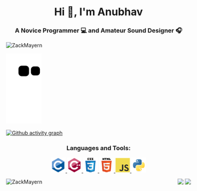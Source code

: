 <h1 align="center">Hi 👋, I'm Anubhav</h1>
<h3 align="center">A Novice Programmer 💻 and Amateur Sound Designer 🎧</h3>

<p align="left"> <img src="https://komarev.com/ghpvc/?username=ZackMayern&label=Profile%20views&color=0e75b6&style=flat" alt="ZackMayern" /> </p>

![snake gif](https://github.com/ZackMayern/ZackMayern/blob/output/github-contribution-grid-snake.svg)

[![Github activity graph](https://activity-graph.herokuapp.com/graph?username=ZackMayern&theme=react-dark&hide_border=true&color=BDDFFF&line=6E93B5&point=BDDFFF)](https://git.io/akshay2211&hide_border=true)



<h3 align="center">Languages and Tools:</h3>

<p align="center"> 
  <a href="https://devdocs.io/c/" target="_blank"> 
    <img src="https://raw.githubusercontent.com/devicons/devicon/2809b567852a4648062a2d3e7c1c531367458c0b/icons/c/c-original.svg" alt="C" width="40" height="40"/>
  </a> 
  
  <a href="https://www.w3schools.com/cpp/" target="_blank"> 
    <img src="https://raw.githubusercontent.com/devicons/devicon/master/icons/cplusplus/cplusplus-original.svg" alt="cplusplus" width="40" height="40"/> 
  </a> 

  <a href="https://www.w3schools.com/css/" target="_blank"> 
    <img src="https://raw.githubusercontent.com/devicons/devicon/master/icons/css3/css3-original-wordmark.svg" alt="css3" width="40" height="40"/> 
  </a>

   <a href="https://www.w3.org/html/" target="_blank"> 
     <img src="https://raw.githubusercontent.com/devicons/devicon/master/icons/html5/html5-original-wordmark.svg" alt="html5" width="40" height="40"/> 
  </a>  
  
  <a href="https://developer.mozilla.org/en-US/docs/Web/JavaScript" target="_blank"> 
    <img src="https://raw.githubusercontent.com/devicons/devicon/master/icons/javascript/javascript-original.svg" alt="javascript" width="40" height="40"/> 
  </a> 
  
  <a href="https://www.python.org" target="_blank"> 
    <img src="https://raw.githubusercontent.com/devicons/devicon/master/icons/python/python-original.svg" alt="python" width="40" height="40"/> 
  </a> 


<p>
  <img align="left" src="https://github-readme-stats.vercel.app/api/top-langs?username=ZackMayern&theme=dark&show_icons=true&count_private=true&hide_border=true" alt="ZackMayern" />
</p>

<p align="right">
  <img width="49.5%" src="https://github-readme-stats.vercel.app/api/?username=ZackMayern&theme=dark&show_icons=true&count_private=true&hide_border=true" />
    <img width="49.5%" src="http://github-readme-streak-stats.herokuapp.com?user=ZackMayern&theme=dark&hide_border=true" />
</p>
